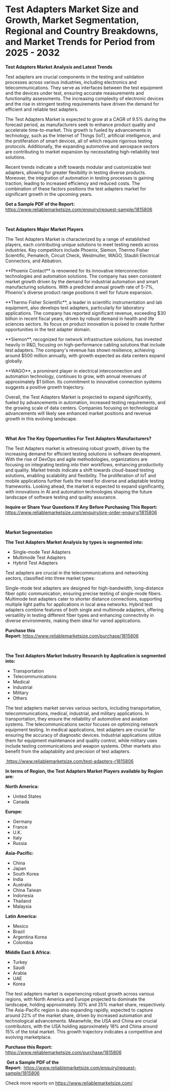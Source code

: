 <p><h1>Test Adapters Market Size and Growth, Market Segmentation, Regional and Country Breakdowns, and Market Trends for Period from 2025 -  2032</h1></p><p><strong>Test Adapters Market Analysis and Latest Trends</strong></p>
<p><p>Test adapters are crucial components in the testing and validation processes across various industries, including electronics and telecommunications. They serve as interfaces between the test equipment and the devices under test, ensuring accurate measurements and functionality assessments. The increasing complexity of electronic devices and the rise in stringent testing requirements have driven the demand for efficient and reliable test adapters.</p><p>The Test Adapters Market is expected to grow at a CAGR of 9.5% during the forecast period, as manufacturers seek to enhance product quality and accelerate time-to-market. This growth is fueled by advancements in technology, such as the Internet of Things (IoT), artificial intelligence, and the proliferation of smart devices, all of which require rigorous testing protocols. Additionally, the expanding automotive and aerospace sectors are contributing to market expansion by necessitating high-reliability test solutions. </p><p>Recent trends indicate a shift towards modular and customizable test adapters, allowing for greater flexibility in testing diverse products. Moreover, the integration of automation in testing processes is gaining traction, leading to increased efficiency and reduced costs. The combination of these factors positions the test adapters market for significant growth in the upcoming years.</p></p>
<p><strong>Get a Sample PDF of the Report:&nbsp;</strong> <a href="https://www.reliablemarketsize.com/enquiry/request-sample/1815806?utm_campaign=2444&utm_medium=2&utm_source=Github&utm_content=ia&utm_term=06042025&utm_id=test-adapters">https://www.reliablemarketsize.com/enquiry/request-sample/1815806</a></p>
<p>&nbsp;</p>
<p><strong>Test Adapters Major Market Players</strong></p>
<p><p>The Test Adapters Market is characterized by a range of established players, each contributing unique solutions to meet testing needs across industries. Key competitors include Phoenix, Siemon, Thermo Fisher Scientific, Pematech, Circuit Check, Weidmuller, WAGO, Staubli Electrical Connectors, and Abbatron.</p><p>**Phoenix Contact** is renowned for its innovative interconnection technologies and automation solutions. The company has seen consistent market growth driven by the demand for industrial automation and smart manufacturing solutions. With a predicted annual growth rate of 5-7%, Phoenix's diverse product range positions it well for future expansion.</p><p>**Thermo Fisher Scientific**, a leader in scientific instrumentation and lab equipment, also develops test adapters, particularly for laboratory applications. The company has reported significant revenue, exceeding $30 billion in recent fiscal years, driven by robust demand in health and life sciences sectors. Its focus on product innovation is poised to create further opportunities in the test adapter domain.</p><p>**Siemon**, recognized for network infrastructure solutions, has invested heavily in R&D, focusing on high-performance cabling solutions that include test adapters. The company's revenue has shown resilience, achieving around $500 million annually, with growth expected as data centers expand globally.</p><p>**WAGO**, a prominent player in electrical interconnection and automation technology, continues to grow, with annual revenues of approximately $1 billion. Its commitment to innovative connection systems suggests a positive growth trajectory.</p><p>Overall, the Test Adapters Market is projected to expand significantly, fueled by advancements in automation, increased testing requirements, and the growing scale of data centers. Companies focusing on technological advancements will likely see enhanced market positions and revenue growth in this evolving landscape.</p></p>
<p>&nbsp;</p>
<p><strong>What Are The Key Opportunities For Test Adapters Manufacturers?</strong></p>
<p><p>The Test Adapters market is witnessing robust growth, driven by the increasing demand for efficient testing solutions in software development. With the rise of DevOps and agile methodologies, organizations are focusing on integrating testing into their workflows, enhancing productivity and quality. Market trends indicate a shift towards cloud-based testing solutions, enabling scalability and flexibility. The proliferation of IoT and mobile applications further fuels the need for diverse and adaptable testing frameworks. Looking ahead, the market is expected to expand significantly, with innovations in AI and automation technologies shaping the future landscape of software testing and quality assurance.</p></p>
<p><strong>Inquire or Share Your Questions If Any Before Purchasing This Report:</strong> <a href="https://www.reliablemarketsize.com/enquiry/pre-order-enquiry/1815806?utm_campaign=2444&utm_medium=2&utm_source=Github&utm_content=ia&utm_term=06042025&utm_id=test-adapters">https://www.reliablemarketsize.com/enquiry/pre-order-enquiry/1815806</a></p>
<p>&nbsp;</p>
<p><strong>Market Segmentation</strong></p>
<p><strong>The Test Adapters Market Analysis by types is segmented into:</strong></p>
<p><ul><li>Single-mode Test Adapters</li><li>Multimode Test Adapters</li><li>Hybrid Test Adapters</li></ul></p>
<p><p>Test adapters are crucial in the telecommunications and networking sectors, classified into three market types: </p><p>Single-mode test adapters are designed for high-bandwidth, long-distance fiber optic communication, ensuring precise testing of single-mode fibers. Multimode test adapters cater to shorter distance connections, supporting multiple light paths for applications in local area networks. Hybrid test adapters combine features of both single and multimode adapters, offering versatility in testing different fiber types and enhancing connectivity in diverse environments, making them ideal for varied applications.</p></p>
<p><strong>Purchase this Report:&nbsp;</strong><a href="https://www.reliablemarketsize.com/purchase/1815806?utm_campaign=2444&utm_medium=2&utm_source=Github&utm_content=ia&utm_term=06042025&utm_id=test-adapters">https://www.reliablemarketsize.com/purchase/1815806</a></p>
<p>&nbsp;</p>
<p><strong>The Test Adapters Market Industry Research by Application is segmented into:</strong></p>
<p><ul><li>Transportation</li><li>Telecommunications</li><li>Medical</li><li>Industrial</li><li>Military</li><li>Others</li></ul></p>
<p><p>The test adapters market serves various sectors, including transportation, telecommunications, medical, industrial, and military applications. In transportation, they ensure the reliability of automotive and aviation systems. The telecommunications sector focuses on optimizing network equipment testing. In medical applications, test adapters are crucial for ensuring the accuracy of diagnostic devices. Industrial applications utilize them for equipment maintenance and quality control, while military uses include testing communications and weapon systems. Other markets also benefit from the adaptability and precision of test adapters.</p></p>
<p><a href="https://www.reliablemarketsize.com/test-adapters-r1815806?utm_campaign=2444&utm_medium=2&utm_source=Github&utm_content=ia&utm_term=06042025&utm_id=test-adapters">&nbsp;https://www.reliablemarketsize.com/test-adapters-r1815806</a></p>
<p><strong>In terms of Region, the Test Adapters Market Players available by Region are:</strong></p>
<p>
    <p> <strong> North America: </strong>
        <ul>
            <li>United States</li>
            <li>Canada</li>
        </ul>
        </p> 
    <p> <strong> Europe: </strong>
        <ul>
            <li>Germany</li>
            <li>France</li>
            <li>U.K.</li>
            <li>Italy</li>
            <li>Russia</li>
        </ul>
        </p> 
    <p> <strong> Asia-Pacific: </strong>
        <ul>
            <li>China</li>
            <li>Japan</li>
            <li>South Korea</li>
            <li>India</li>
            <li>Australia</li>
            <li>China Taiwan</li>
            <li>Indonesia</li>
            <li>Thailand</li>
            <li>Malaysia</li>
        </ul>
        </p> 
    <p> <strong> Latin America: </strong>
        <ul>
            <li>Mexico</li>
            <li>Brazil</li>
            <li>Argentina Korea</li>
            <li>Colombia</li>
        </ul>
        </p> 
    <p> <strong> Middle East & Africa: </strong>
        <ul>
            <li>Turkey</li>
            <li>Saudi</li>
            <li>Arabia</li>
            <li>UAE</li>
            <li>Korea</li>
        </ul>
    </p>
    </p>
<p><p>The test adapters market is experiencing robust growth across various regions, with North America and Europe projected to dominate the landscape, holding approximately 30% and 25% market share, respectively. The Asia-Pacific region is also expanding rapidly, expected to capture around 22% of the market share, driven by increased automation and technological advancements. Meanwhile, the USA and China are crucial contributors, with the USA holding approximately 18% and China around 15% of the total market. This growth trajectory indicates a competitive and evolving marketplace.</p></p>
<p><strong>Purchase this Report: </strong><a href="https://www.reliablemarketsize.com/purchase/1815806?utm_campaign=2444&utm_medium=2&utm_source=Github&utm_content=ia&utm_term=06042025&utm_id=test-adapters">https://www.reliablemarketsize.com/purchase/1815806</a></p>
<p>&nbsp;<strong>Get a Sample PDF of the Report:&nbsp;&nbsp;</strong><a href="https://www.reliablemarketsize.com/enquiry/request-sample/1815806?utm_campaign=2444&utm_medium=2&utm_source=Github&utm_content=ia&utm_term=06042025&utm_id=test-adapters">https://www.reliablemarketsize.com/enquiry/request-sample/1815806</a></p>
<p><strong></strong></p>
<p>Check more reports on <a href="https://www.reliablemarketsize.com/?utm_campaign=2444&utm_medium=2&utm_source=Github&utm_content=ia&utm_term=06042025&utm_id=test-adapters">https://www.reliablemarketsize.com/</a></p>